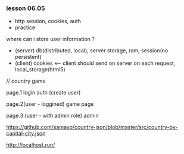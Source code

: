 ### lesson 06.05

* http session, cookies, auth
* practice 

where can i store user information ?
- (server) db(distributed, local), server storage, ram, session(no persistent)
- (client) cookies <-- client should send on server on each request, local_storage(html5)


// country game

page.1
login
auth (create user)

page.2(user - loggined)
game page

page.3 (user - with admin role) 
admin


https://github.com/samayo/country-json/blob/master/src/country-by-capital-city.json


http://localhost.run/